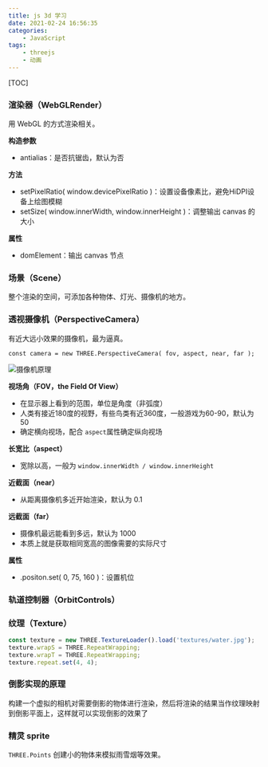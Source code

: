 ```yaml
---
title: js 3d 学习
date: 2021-02-24 16:56:35
categories:
    - JavaScript
tags:
    - threejs
    - 动画
---
```




[TOC]

### 渲染器（WebGLRender）

用 WebGL 的方式渲染相关。

**构造参数**

- antialias：是否抗锯齿，默认为否

**方法**

- setPixelRatio( window.devicePixelRatio )：设置设备像素比，避免HiDPI设备上绘图模糊
- setSize( window.innerWidth, window.innerHeight )：调整输出 canvas 的大小

**属性**

- domElement：输出 canvas 节点

### 场景（Scene）

整个渲染的空间，可添加各种物体、灯光、摄像机的地方。

### 透视摄像机（PerspectiveCamera）

有近大远小效果的摄像机，最为逼真。

`const camera = new THREE.PerspectiveCamera( fov, aspect, near, far );`

![摄像机原理](https://blog-1251477229.cos.ap-chengdu.myqcloud.com/others/perspective_camera.png)

**视场角（FOV，the Field Of View）**

- 在显示器上看到的范围，单位是角度（非弧度）
- 人类有接近180度的视野，有些鸟类有近360度，一般游戏为60-90，默认为 50
- 确定横向视场，配合 `aspect`属性确定纵向视场

**长宽比（aspect）**

- 宽除以高，一般为 `window.innerWidth / window.innerHeight`

**近截面（near）** 

- 从距离摄像机多近开始渲染，默认为 0.1

 **远截面（far）**

- 摄像机最远能看到多远，默认为 1000
- 本质上就是获取相同宽高的图像需要的实际尺寸

**属性**

- .positon.set( 0, 75, 160 )：设置机位

### 轨道控制器（OrbitControls）



### 纹理（Texture）

```js
const texture = new THREE.TextureLoader().load('textures/water.jpg');
texture.wrapS = THREE.RepeatWrapping;
texture.wrapT = THREE.RepeatWrapping;
texture.repeat.set(4, 4);
```

### 倒影实现的原理

构建一个虚拟的相机对需要倒影的物体进行渲染，然后将渲染的结果当作纹理映射到倒影平面上，这样就可以实现倒影的效果了

### 精灵 sprite

`THREE.Points` 创建小的物体来模拟雨雪烟等效果。



